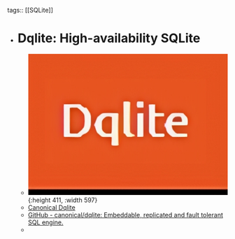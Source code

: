 tags:: [[SQLite]]

- # Dqlite: High-availability SQLite
	- ![dqlite.jpeg](../assets/dqlite_1687607017469_0.jpeg){:height 411, :width 597}
	- [Canonical Dqlite](https://dqlite.io/)
	- [GitHub - canonical/dqlite: Embeddable, replicated and fault tolerant SQL engine.](https://github.com/canonical/dqlite)
	-